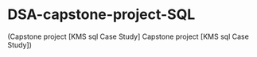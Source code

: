 # DSA-capstone-project-SQL
(Capstone project [KMS sql Case Study] Capstone project [KMS sql Case Study])
